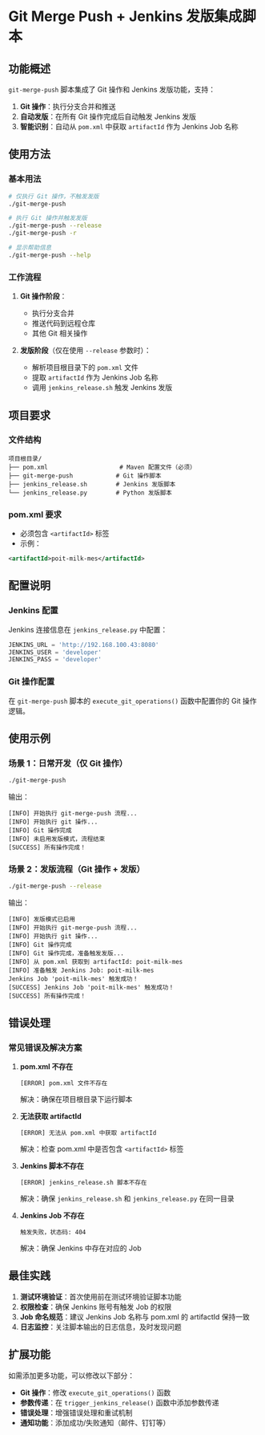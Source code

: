 # Git Merge Push + Jenkins 发版集成脚本

## 功能概述

`git-merge-push` 脚本集成了 Git 操作和 Jenkins 发版功能，支持：

1. **Git 操作**：执行分支合并和推送
2. **自动发版**：在所有 Git 操作完成后自动触发 Jenkins 发版
3. **智能识别**：自动从 `pom.xml` 中获取 `artifactId` 作为 Jenkins Job 名称

## 使用方法

### 基本用法

```bash
# 仅执行 Git 操作，不触发发版
./git-merge-push

# 执行 Git 操作并触发发版
./git-merge-push --release
./git-merge-push -r

# 显示帮助信息
./git-merge-push --help
```

### 工作流程

1. **Git 操作阶段**：
   - 执行分支合并
   - 推送代码到远程仓库
   - 其他 Git 相关操作

2. **发版阶段**（仅在使用 `--release` 参数时）：
   - 解析项目根目录下的 `pom.xml` 文件
   - 提取 `artifactId` 作为 Jenkins Job 名称
   - 调用 `jenkins_release.sh` 触发 Jenkins 发版

## 项目要求

### 文件结构

```
项目根目录/
├── pom.xml                    # Maven 配置文件（必须）
├── git-merge-push            # Git 操作脚本
├── jenkins_release.sh        # Jenkins 发版脚本
└── jenkins_release.py        # Python 发版脚本
```

### pom.xml 要求

- 必须包含 `<artifactId>` 标签
- 示例：
```xml
<artifactId>poit-milk-mes</artifactId>
```

## 配置说明

### Jenkins 配置

Jenkins 连接信息在 `jenkins_release.py` 中配置：

```python
JENKINS_URL = 'http://192.168.100.43:8080'
JENKINS_USER = 'developer'
JENKINS_PASS = 'developer'
```

### Git 操作配置

在 `git-merge-push` 脚本的 `execute_git_operations()` 函数中配置你的 Git 操作逻辑。

## 使用示例

### 场景 1：日常开发（仅 Git 操作）

```bash
./git-merge-push
```

输出：
```
[INFO] 开始执行 git-merge-push 流程...
[INFO] 开始执行 git 操作...
[INFO] Git 操作完成
[INFO] 未启用发版模式，流程结束
[SUCCESS] 所有操作完成！
```

### 场景 2：发版流程（Git 操作 + 发版）

```bash
./git-merge-push --release
```

输出：
```
[INFO] 发版模式已启用
[INFO] 开始执行 git-merge-push 流程...
[INFO] 开始执行 git 操作...
[INFO] Git 操作完成
[INFO] Git 操作完成，准备触发发版...
[INFO] 从 pom.xml 获取到 artifactId: poit-milk-mes
[INFO] 准备触发 Jenkins Job: poit-milk-mes
Jenkins Job 'poit-milk-mes' 触发成功！
[SUCCESS] Jenkins Job 'poit-milk-mes' 触发成功！
[SUCCESS] 所有操作完成！
```

## 错误处理

### 常见错误及解决方案

1. **pom.xml 不存在**
   ```
   [ERROR] pom.xml 文件不存在
   ```
   解决：确保在项目根目录下运行脚本

2. **无法获取 artifactId**
   ```
   [ERROR] 无法从 pom.xml 中获取 artifactId
   ```
   解决：检查 pom.xml 中是否包含 `<artifactId>` 标签

3. **Jenkins 脚本不存在**
   ```
   [ERROR] jenkins_release.sh 脚本不存在
   ```
   解决：确保 `jenkins_release.sh` 和 `jenkins_release.py` 在同一目录

4. **Jenkins Job 不存在**
   ```
   触发失败，状态码: 404
   ```
   解决：确保 Jenkins 中存在对应的 Job

## 最佳实践

1. **测试环境验证**：首次使用前在测试环境验证脚本功能
2. **权限检查**：确保 Jenkins 账号有触发 Job 的权限
3. **Job 命名规范**：建议 Jenkins Job 名称与 pom.xml 的 artifactId 保持一致
4. **日志监控**：关注脚本输出的日志信息，及时发现问题

## 扩展功能

如需添加更多功能，可以修改以下部分：

- **Git 操作**：修改 `execute_git_operations()` 函数
- **参数传递**：在 `trigger_jenkins_release()` 函数中添加参数传递
- **错误处理**：增强错误处理和重试机制
- **通知功能**：添加成功/失败通知（邮件、钉钉等） 